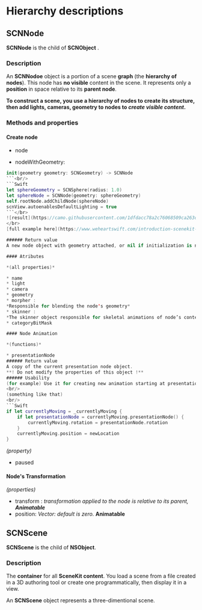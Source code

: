 # Hierarchy descriptions

## SCNNode

**SCNNode** is the child of **SCNObject** . 

### Description

An **SCNNodoe** object is a portion of a scene **graph** (the **hierarchy of nodes**). This node has **no visible** content in the scene. It represents only a **position** in space relative to its **parent node**.

**To construct a scene, you use a hierarchy of nodes to create its structure, then add lights, cameras, geometry to nodes to _create visible content_.**

### Methods and properties

#### Create node

* node 

* nodeWithGeometry: <br/>
```Swift
init(geometry geometry: SCNGeometry) -> SCNNode
```<br/>
```Swift
let sphereGeometry = SCNSphere(radius: 1.0)
let sphereNode = SCNNode(geometry: sphereGeometry)
self.rootNode.addChildNode(sphereNode)
scnView.autoenablesDefaultLighting = true
```</br>
![result](https://camo.githubusercontent.com/1dfdacc78a2c76068509ca263d75d648927f6509/687474703a2f2f7777772e7765686561727473776966742e636f6d2f77702d636f6e74656e742f75706c6f6164732f323031342f31302f7368616465645370686572652d65313431343435313739383435362e706e67)
</br>
[full example here](https://www.weheartswift.com/introduction-scenekit-part-1/)

###### Return value
A new node object with geometry attached, or nil if initialization is not successful.

#### Atributes 

*(all properties)*

* name
* light
* camera
* geometry
* morpher : 
*Responsible for blending the node's geometry* 
* skinner :
*The skinner object responsible for skeletal animations of node’s contents.*
* categoryBitMask

#### Node Animation

*(functions)*

* presentationNode
###### Return value
A copy of the current presentation node object.
**! Do not modify the properties of this object !**
###### Usability
(for example) Use it for creating new animation starting at presentation nodes values.
<br/>
(something like that)
<br/>
```Swift
if let currentlyMoving = _currentlyMoving {
    if let presentationNode = currentlyMoving.presentationNode() {
        currentlyMoving.rotation = presentationNode.rotation
    }
    currentlyMoving.position = newLocation
}
```

*(property)*

* paused

#### Node's Transformation

*(properties)*

* transform : *transformation applied to the node is relative to its parent, **Animatable***
* position: *Vector: default is zero.* **Animatable**

## SCNScene

**SCNScene** is the child of **NSObject**.

### Description

The **container** for all **SceneKit content**. You load a scene from a file created in a 3D authoring tool or create one programmatically, then display it in a view.

An **SCNScene** object represents a three-dimentional scene.








